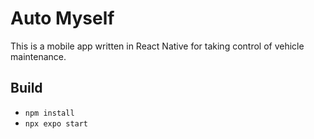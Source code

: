 # Auto Myself

This is a mobile app written in React Native for taking control of vehicle maintenance.

## Build

- `npm install`
- `npx expo start`
